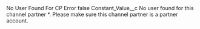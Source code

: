 <?xml version="1.0" encoding="UTF-8"?>
<CustomMetadata xmlns="http://soap.sforce.com/2006/04/metadata" xmlns:xsi="http://www.w3.org/2001/XMLSchema-instance" xmlns:xsd="http://www.w3.org/2001/XMLSchema">
    <label>No User Found For CP Error</label>
    <protected>false</protected>
    <values>
        <field>Constant_Value__c</field>
        <value xsi:type="xsd:string">No user found for this channel partner *. Please make sure this channel partner is a partner account.</value>
    </values>
</CustomMetadata>

